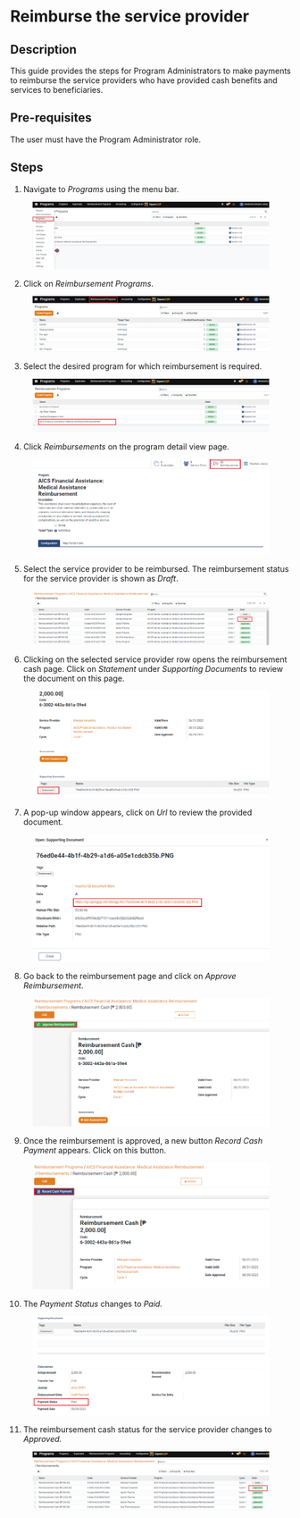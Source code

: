 # Reimburse the service provider

## Description

This guide provides the steps for Program Administrators to make payments to reimburse the service providers who have provided cash benefits and services to beneficiaries.

## Pre-requisites

The user must have the Program Administrator role.

## Steps

1. Navigate to _Programs_ using the menu bar.

<figure><img src="../../.gitbook/assets/reimburse-home (1).PNG" alt=""><figcaption></figcaption></figure>

2. Click on _Reimbursement Programs_.

<figure><img src="../../.gitbook/assets/reimburse-program (2).PNG" alt=""><figcaption></figcaption></figure>

3. &#x20;Select the desired program for which reimbursement is required.

<figure><img src="../../.gitbook/assets/reimburse-create-page (1).PNG" alt=""><figcaption></figcaption></figure>

4. &#x20;Click _Reimbursements_ on the program detail view page.

<figure><img src="../../.gitbook/assets/reimburse-detailed-program (1).PNG" alt=""><figcaption></figcaption></figure>

5. &#x20;Select the service provider to be reimbursed. The reimbursement status for the service provider is shown as _Draft_.&#x20;

<figure><img src="../../.gitbook/assets/reimburse-all-reimbursement (1).PNG" alt=""><figcaption></figcaption></figure>

6. Clicking on the selected service provider row opens the reimbursement cash page. Click on _Statement_ under _Supporting Documents_ to review the document on this page.

<figure><img src="../../.gitbook/assets/reimbursement-statement (1).PNG" alt=""><figcaption></figcaption></figure>

7. A pop-up window appears, click on _Url_ to review the provided document.

<figure><img src="../../.gitbook/assets/reimbursement-pop-up (1).PNG" alt=""><figcaption></figcaption></figure>

8. Go back to the reimbursement page and click on _Approve Reimbursement_. &#x20;

<figure><img src="../../.gitbook/assets/reimburse-approve (2).PNG" alt=""><figcaption></figcaption></figure>

9. Once the reimbursement is approved, a new button _Record Cash Payment_ appears. Click on this button.

<figure><img src="../../.gitbook/assets/reimburse-record-cash-payment (1).PNG" alt=""><figcaption></figcaption></figure>

10. The _Payment Status_ changes to _Paid._

<figure><img src="../../.gitbook/assets/reimburse-paid (1).PNG" alt=""><figcaption></figcaption></figure>

11. The reimbursement cash status for the service provider changes to _Approved._

<figure><img src="../../.gitbook/assets/reimburse-approved (2).PNG" alt=""><figcaption></figcaption></figure>
